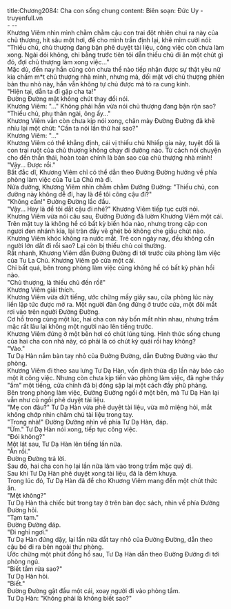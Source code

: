 title:Chương2084: Cha con sống chung
content:
Biên soạn: Đức Uy - truyenfull.vn<br>- --<br>Khương Viêm nhìn mình chằm chằm cậu con trai đột nhiên chui ra này của chủ thượng, hít sâu một hơi, để cho mình trấn định lại, khẽ mỉm cười nói: "Thiếu chủ, chủ thượng đang bận phê duyệt tài liệu, công việc còn chưa làm xong. Ngài đói không, chi bằng trước tiên tôi dẫn thiếu chủ đi ăn một chút gì đó, đợi chủ thượng làm xong việc..."<br>Mặc dù, đến nay hắn cũng còn chưa thể nào tiếp nhận được sự thật yêu nữ kia chấm m*t chủ thượng nhà mình, nhưng mà, đối mặt với chủ thượng phiên bản thu nhỏ này, hắn vẫn không tự chủ được mà tỏ ra cung kính.<br>"Hiện tại, dẫn ta đi gặp cha ta!"<br>Đường Đường mặt không chút thay đổi nói.<br>Khương Viêm: "..." Không phải hắn vừa nói chủ thượng đang bận rộn sao?<br>"Thiếu chủ, phụ thân ngài, ông ấy..."<br>Khương Viêm vẫn còn chưa kịp nói xong, chân mày Đường Đường đã khẽ nhíu lại một chút: "Cần ta nói lần thứ hai sao?"<br>Khương Viêm: "..."<br>Khương Viêm có thể khẳng định, cái vị thiếu chủ Nhiếp gia này, tuyệt đối là con trai ruột của chủ thượng không chạy đi đường nào. Từ cách nói chuyện cho đến thần thái, hoàn toàn chính là bản sao của chủ thượng nhà mình!<br>"Vậy... Được rồi."<br>Bất đắc dĩ, Khương Viêm chỉ có thể dẫn theo Đường Đường hướng về phía phòng làm việc của Tu La Chủ mà đi.<br>Nửa đường, Khương Viêm nhìn chằm chằm Đường Đường: "Thiếu chủ, con đường này không dễ đi, hay là để tôi cõng cậu đi?"<br>"Không cần!" Đường Đường lắc đầu.<br>"Vậy... Hay là để tôi dắt cậu đi nhé?" Khương Viêm tiếp tục cười nói.<br>Khương Viêm vừa nói câu sau, Đường Đường đã lườm Khương Viêm một cái. Trên mặt tuy là không hề có bất kỳ biến hóa nào, nhưng trong cặp con ngươi đen nhánh kia, lại tràn đầy vẻ ghét bỏ không che giấu chút nào.<br>Khương Viêm khóc không ra nước mắt. Trẻ con ngày nay, đều không cần người lớn dắt đi rồi sao? Lại còn bị thiếu chủ coi thường.<br>Rất nhanh, Khương Viêm dẫn Đường Đường đi tới trước cửa phòng làm việc của Tu La Chủ. Khương Viêm gõ cửa một cái.<br>Chỉ bất quá, bên trong phòng làm việc cũng không hề có bất kỳ phản hồi nào.<br>"Chủ thượng, là thiếu chủ đến rồi!"<br>Khương Viêm giải thích.<br>Khương Viêm vừa dứt tiếng, ước chừng mấy giây sau, cửa phòng lúc này liền lập tức được mở ra. Một người đàn ông đứng ở trước cửa, một đôi mắt rơi vào trên người Đường Đường.<br>Cơ hồ trong cùng một lúc, hai cha con này bốn mắt nhìn nhau, nhưng trầm mặc rất lâu lại không một người nào lên tiếng trước.<br>Khương Viêm đứng ở một bên hơi có chút lúng túng. Hình thức sống chung của hai cha con nhà này, có phải là có chút kỳ quái rồi hay không?<br>"Vào."<br>Tư Dạ Hàn nắm bàn tay nhỏ của Đường Đường, dẫn Đường Đường vào thư phòng.<br>Khương Viêm đi theo sau lưng Tư Dạ Hàn, vốn định thừa dịp lần này báo cáo một ít công việc. Nhưng còn chưa kịp tiến vào phòng làm việc, đã nghe thấy "ầm" một tiếng, cửa chính đã bị đóng sập lại một cách đầy phũ phàng.<br>Bên trong phòng làm việc, Đường Đường ngồi ở một bên, mà Tư Dạ Hàn lại vẫn như cũ ngồi phê duyệt tài liệu.<br>"Mẹ con đâu?" Tư Dạ Hàn vừa phê duyệt tài liệu, vừa mở miệng hỏi, mắt không chớp nhìn chăm chú tài liệu trong tay.<br>"Trong nhà!" Đường Đường nhìn về phía Tư Dạ Hàn, đáp.<br>"Ừm." Tư Dạ Hàn nói xong, tiếp tục công việc.<br>"Đói không?"<br>Một lát sau, Tư Dạ Hàn lên tiếng lần nữa.<br>"Ăn rồi."<br>Đường Đường trả lời.<br>Sau đó, hai cha con họ lại lần nữa lâm vào trong trầm mặc quỷ dị.<br>Sau khi Tư Dạ Hàn phê duyệt xong tài liệu, đã là đêm khuya.<br>Trong lúc đó, Tư Dạ Hàn đã để cho Khương Viêm mang đến một chút thức ăn.<br>"Mệt không?"<br>Tư Dạ Hàn thả chiếc bút trong tay ở trên bàn đọc sách, nhìn về phía Đường Đường hỏi.<br>"Tạm tạm."<br>Đường Đường đáp.<br>"Đi nghỉ ngơi."<br>Tư Dạ Hàn đứng dậy, lại lần nữa dắt tay nhỏ của Đường Đường, dẫn theo cậu bé đi ra bên ngoài thư phòng.<br>Ước chừng một phút đồng hồ sau, Tư Dạ Hàn dẫn theo Đường Đường đi tới phòng ngủ.<br>"Biết tắm rửa sao?"<br>Tư Dạ Hàn hỏi.<br>"Biết."<br>Đường Đường gật đầu một cái, xoay người đi vào phòng tắm.<br>Tư Dạ Hàn: "Không phải là không biết sao?"